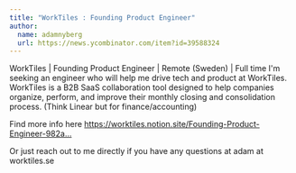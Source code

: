 ```yaml
---
title: "WorkTiles : Founding Product Engineer"
author:
  name: adamnyberg
  url: https://news.ycombinator.com/item?id=39588324
---
```

WorkTiles | Founding Product Engineer | Remote (Sweden) | Full time
I&#x27;m seeking an engineer who will help me drive tech and product at WorkTiles. WorkTiles is a B2B SaaS collaboration tool designed to help companies organize, perform, and improve their monthly closing and consolidation process. (Think Linear but for finance&#x2F;accounting)

Find more info here <a href="https:&#x2F;&#x2F;worktiles.notion.site&#x2F;Founding-Product-Engineer-982ae4f37f9143019cba215414e1f394" rel="nofollow">https:&#x2F;&#x2F;worktiles.notion.site&#x2F;Founding-Product-Engineer-982a...</a>

Or just reach out to me directly if you have any questions at adam at worktiles.se
